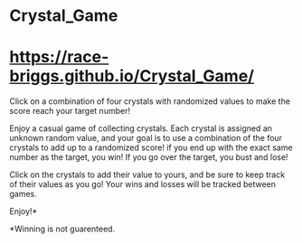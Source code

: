 # Crystal_Game

# https://race-briggs.github.io/Crystal_Game/

Click on a combination of four crystals with randomized values to make the score reach your target number!

Enjoy a casual game of collecting crystals. Each crystal is assigned an unknown random value, and your goal is to use a combination of the four crystals to add up to a randomized score! if you end up with the exact same number as the target, you win! If you go over the target, you bust and lose!

Click on the crystals to add their value to yours, and be sure to keep track of their values as you go! Your wins and losses will be tracked between games.

Enjoy!*

*Winning is not guarenteed.

